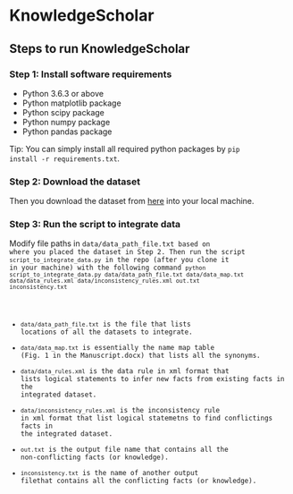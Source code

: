 # KnowledgeScholar

## Steps to run KnowledgeScholar
### Step 1: Install software requirements
* Python 3.6.3 or above
* Python matplotlib package
* Python scipy package
* Python numpy package
* Python pandas package

Tip: You can simply install all required python packages by
<code>pip install -r requirements.txt</code>.

### Step 2: Download the dataset
Then you download the dataset from [here](https://www.dropbox.com/sh/h6kgo1nwjovh6j4/AACvGqeuPPEr9rTfNbfzMdqpa?dl=0) into your local machine.

### Step 3: Run the script to integrate data
Modify file paths in <code>data/data_path_file.txt</cod> based on where you placed the dataset in Step 2. 
Then run the script <code>script_to_integrate_data.py</code> in the repo (after you clone it in your machine) with the following command <code>python script_to_integrate_data.py data/data_path_file.txt data/data_map.txt data/data_rules.xml data/inconsistency_rules.xml out.txt inconsistency.txt</code>

* <code>data/data_path_file.txt</code> is the file that lists locations of all the datasets to integrate.
* <code>data/data_map.txt</code> is essentially the name map table (Fig. 1 in the Manuscript.docx) that lists all the synonyms.
* <code>data/data_rules.xml</code> is the data rule in xml format that lists logical statements to infer new facts from existing facts in the integrated dataset.
* <code>data/inconsistency_rules.xml</code> is the inconsistency rule in xml format that list logical statemetns to find conflictings facts in the integrated dataset.
* <code>out.txt</code> is the output file name that contains all the non-conflicting facts (or knowledge).
* <code>inconsistency.txt</code> is the name of another output filethat contains all the conflicting facts (or knowledge).
